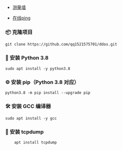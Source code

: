 - [测量墙](https://www.vedbex.com/dstat)

- [在线ping](https://www.itdog.cn/tcping/)
### 📦 克隆项目
    git clone https://github.com/qq1521575701/ddos.git

### 🐍 安装 Python 3.8
    sudo apt install -y python3.8

### ⚙️ 安装 pip（Python 3.8 对应）
    python3.8 -m pip install --upgrade pip

### 🛠 安装 GCC 编译器
    sudo apt install -y gcc

### 📡 安装 tcpdump
        apt install tcpdump
